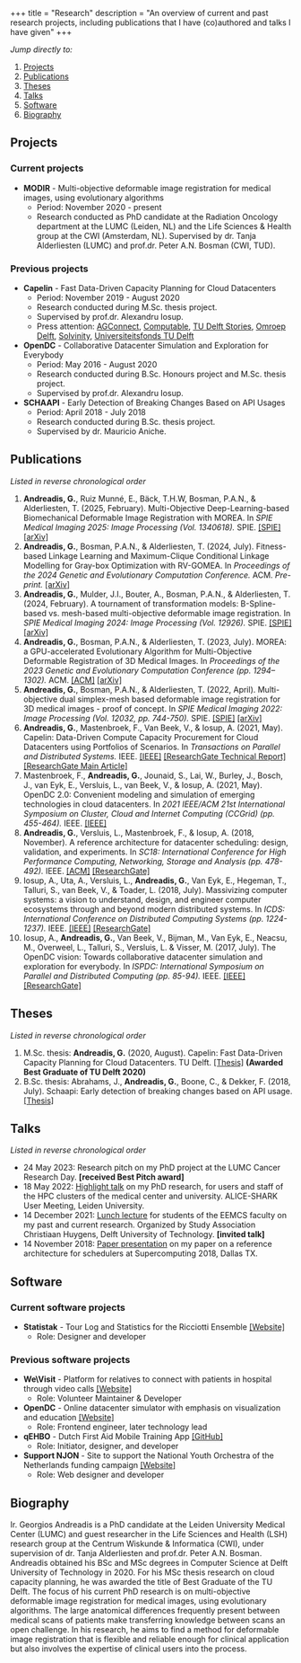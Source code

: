 +++
title = "Research"
description = "An overview of current and past research projects, including publications that I have (co)authored and talks I have given"
+++

_Jump directly to:_

1. [Projects](#projects)
1. [Publications](#publications)
1. [Theses](#theses)
1. [Talks](#talks)
1. [Software](#software)
1. [Biography](#biography)

## Projects

### Current projects
* **MODIR** - Multi-objective deformable image registration for medical images, using evolutionary algorithms 
  * Period: November 2020 - present
  * Research conducted as PhD candidate at the Radiation Oncology department at the LUMC (Leiden, NL) and the Life Sciences & Health group at the CWI (Amsterdam, NL). Supervised by dr. Tanja Alderliesten (LUMC) and prof.dr. Peter A.N. Bosman (CWI, TUD).

### Previous projects
* **Capelin** - Fast Data-Driven Capacity Planning for Cloud Datacenters
  * Period: November 2019 - August 2020
  * Research conducted during M.Sc. thesis project.
  * Supervised by prof.dr. Alexandru Iosup.
  * Press attention: [AGConnect](https://www.agconnect.nl/artikel/student-tu-delft-maakt-capaciteitsplanningtool-voor-kleinere-datacentra), [Computable](https://www.computable.nl/artikel/nieuws/datacenters/7097857/250449/betere-capaciteitsplanning-voor-datacentra.html), [TU Delft Stories](https://www.tudelft.nl/en/stories/articles/firm-ground-for-cloud-datacentre-planning/), [Omroep Delft](https://www.omroepdelft.nl/omroepdelft/nieuws/datacenter-trekt-vaak-te-veel-stroom-maar-tu-delft-creeert-baanbrekende-software), [Solvinity](https://www.agconnect.nl/partner/solvinity/capaciteitsplanning-datacenters-veel-effectiever), [Universiteitsfonds TU Delft](https://www.tudelft.nl/en/2020/universiteitsfonds/georgios-andreadis-tu-delft-best-graduate/)
* **OpenDC** - Collaborative Datacenter Simulation and Exploration for Everybody
  * Period: May 2016 - August 2020
  * Research conducted during B.Sc. Honours project and M.Sc. thesis project. 
  * Supervised by prof.dr. Alexandru Iosup.
* **SCHAAPI** - Early Detection of Breaking Changes Based on API Usages
  * Period: April 2018 - July 2018
  * Research conducted during B.Sc. thesis project.
  * Supervised by dr. Mauricio Aniche.

## Publications
_Listed in reverse chronological order_

1. **Andreadis, G.**, Ruiz Munné, E., Bäck, T.H.W, Bosman, P.A.N., & Alderliesten, T. (2025, February). Multi-Objective Deep-Learning-based Biomechanical Deformable Image Registration with MOREA. In _SPIE Medical Imaging 2025: Image Processing (Vol. 1340618)._ SPIE. [[SPIE]](http://dx.doi.org/10.1117/12.3040777) [[arXiv]](https://arxiv.org/pdf/2501.16525)
1. **Andreadis, G.**, Bosman, P.A.N., & Alderliesten, T. (2024, July). Fitness-based Linkage Learning and Maximum-Clique Conditional Linkage Modelling for Gray-box Optimization with RV-GOMEA. In _Proceedings of the 2024 Genetic and Evolutionary Computation Conference._ ACM. _Pre-print._ [[arXiv]](https://arxiv.org/abs/2402.10757)
1. **Andreadis, G.**, Mulder, J.I., Bouter, A., Bosman, P.A.N., & Alderliesten, T. (2024, February). A tournament of transformation models: B-Spline-based vs. mesh-based multi-objective deformable image registration. In _SPIE Medical Imaging 2024: Image Processing (Vol. 12926)._ SPIE. [[SPIE]](http://dx.doi.org/10.1117/12.2692876) [[arXiv]](https://arxiv.org/pdf/2401.16867)
1. **Andreadis, G.**, Bosman, P.A.N., & Alderliesten, T. (2023, July). MOREA: a GPU-accelerated Evolutionary Algorithm for Multi-Objective Deformable Registration of 3D Medical Images. In _Proceedings of the 2023 Genetic and Evolutionary Computation Conference (pp. 1294–1302)._ ACM. [[ACM]](https://dl.acm.org/doi/10.1145/3583131.3590414) [[arXiv]](https://arxiv.org/abs/2303.04873)
1. **Andreadis, G.**, Bosman, P.A.N., & Alderliesten, T. (2022, April). Multi-objective dual simplex-mesh based deformable image registration for 3D medical images - proof of concept. In _SPIE Medical Imaging 2022: Image Processing (Vol. 12032, pp. 744-750)._ SPIE. [[SPIE]](https://www.spiedigitallibrary.org/conference-proceedings-of-spie/12032/2605498/Multi-objective-dual-simplex-mesh-based-deformable-image-registration-for/10.1117/12.2605498.short) [[arXiv]](https://arxiv.org/abs/2202.11001)
1. **Andreadis, G.**, Mastenbroek, F., Van Beek, V., & Iosup, A. (2021, May). Capelin: Data-Driven Compute Capacity Procurement for Cloud Datacenters using Portfolios of Scenarios. In _Transactions on Parallel and Distributed Systems._ IEEE. [[IEEE]](https://ieeexplore.ieee.org/document/9444213) [[ResearchGate Technical Report]](https://www.researchgate.net/publication/349758822_Capelin_Data-Driven_Capacity_Procurement_for_Cloud_Datacenters_using_Portfolios_of_Scenarios_--_Extended_Technical_Report) [[ResearchGate Main Article]](https://www.researchgate.net/publication/351966601_Capelin_Data-Driven_Compute_Capacity_Procurement_for_Cloud_Datacenters_Using_Portfolios_of_Scenarios)
1. Mastenbroek, F., **Andreadis, G.**, Jounaid, S., Lai, W., Burley, J., Bosch, J., van Eyk, E., Versluis, L., van Beek, V., & Iosup, A. (2021, May). OpenDC 2.0: Convenient modeling and simulation of emerging technologies in cloud datacenters. In _2021 IEEE/ACM 21st International Symposium on Cluster, Cloud and Internet Computing (CCGrid) (pp. 455-464)._ IEEE. [[IEEE]](https://ieeexplore.ieee.org/abstract/document/9499454)
1. **Andreadis, G.**, Versluis, L., Mastenbroek, F., & Iosup, A. (2018, November). A reference architecture for datacenter scheduling: design, validation, and experiments. In _SC18: International Conference for High Performance Computing, Networking, Storage and Analysis (pp. 478-492)._ IEEE. [[ACM]](https://dl.acm.org/citation.cfm?id=3291706) [[ResearchGate]](https://www.researchgate.net/publication/327010925_A_Reference_Architecture_for_Datacenter_Scheduling_Extended_Technical_Report)
1. Iosup, A., Uta, A., Versluis, L., **Andreadis, G.**, Van Eyk, E., Hegeman, T., Talluri, S., van Beek, V., & Toader, L. (2018, July). Massivizing computer systems: a vision to understand, design, and engineer computer ecosystems through and beyond modern distributed systems. In _ICDS: International Conference on Distributed Computing Systems (pp. 1224-1237)._ IEEE. [[IEEE]](https://ieeexplore.ieee.org/document/8416385) [[ResearchGate]](https://www.researchgate.net/publication/326566944_Massivizing_Computer_Systems_A_Vision_to_Understand_Design_and_Engineer_Computer_Ecosystems_Through_and_Beyond_Modern_Distributed_Systems)
1. Iosup, A., **Andreadis, G.**, Van Beek, V., Bijman, M., Van Eyk, E., Neacsu, M., Overweel, L., Talluri, S., Versluis, L. & Visser, M. (2017, July). The OpenDC vision: Towards collaborative datacenter simulation and exploration for everybody. In _ISPDC: International Symposium on Parallel and Distributed Computing (pp. 85-94)._ IEEE. [[IEEE]](https://ieeexplore.ieee.org/document/8121623) [[ResearchGate]](https://www.researchgate.net/publication/321407023_The_OpenDC_Vision_Towards_Collaborative_Datacenter_Simulation_and_Exploration_for_Everybody)

## Theses
_Listed in reverse chronological order_

1. M.Sc. thesis: **Andreadis, G.** (2020, August). Capelin: Fast Data-Driven Capacity Planning for Cloud Datacenters. TU Delft. [[Thesis]](https://repository.tudelft.nl/islandora/object/uuid:d6d50861-86a3-4dd3-a13f-42d84db7af66?collection=education) **(Awarded Best Graduate of TU Delft 2020)**
1. B.Sc. thesis: Abrahams, J., **Andreadis, G.**, Boone, C., & Dekker, F. (2018, July). Schaapi: Early detection of breaking changes based on API usage. [[Thesis]](https://repository.tudelft.nl/islandora/object/uuid%3Acca5e4ea-3d00-4ae3-877a-b302829e7f08?collection=education)

## Talks
_Listed in reverse chronological order_

* 24 May 2023: Research pitch on my PhD project at the LUMC Cancer Research Day. **[received Best Pitch award]**
* 18 May 2022: [Highlight talk](https://wiki.alice.universiteitleiden.nl/index.php?title=ALICE-SHARK_User_Meeting_2022) on my PhD research, for users and staff of the HPC clusters of the medical center and university. ALICE-SHARK User Meeting, Leiden University.
* 14 December 2021: [Lunch lecture](https://ch.tudelft.nl/activities/event/2021/lunch-lecture-computer-science-6/) for students of the EEMCS faculty on my past and current research. Organized by Study Association Christiaan Huygens, Delft University of Technology. **[invited talk]**
* 14 November 2018: [Paper presentation](https://sc18.supercomputing.org/proceedings/tech_paper/tech_paper_pages/pap229.html) on my paper on a reference architecture for schedulers at Supercomputing 2018, Dallas TX.

## Software
### Current software projects

* **Statistak** - Tour Log and Statistics for the Ricciotti Ensemble [[Website]](https://statistak.nl)
  * Role: Designer and developer

### Previous software projects

* **We\Visit** - Platform for relatives to connect with patients in hospital through video calls [[Website]](https://wevisit.hospital/)
  * Role: Volunteer Maintainer & Developer
* **OpenDC** - Online datacenter simulator with emphasis on visualization and education [[Website]](https://opendc.org)
  * Role: Frontend engineer, later technology lead
* **qEHBO** - Dutch First Aid Mobile Training App [[GitHub]](https://github.com/gandreadis/qehbo)
  * Role: Initiator, designer, and developer
* **Support NJON** - Site to support the National Youth Orchestra of the Netherlands funding campaign [[Website]](https://support-njon.nl)
  * Role: Web designer and developer

## Biography

Ir. Georgios Andreadis is a PhD candidate at the Leiden University Medical Center (LUMC) and guest researcher in the Life Sciences and Health (LSH) research group at the Centrum Wiskunde & Informatica (CWI), under supervision of dr. Tanja Alderliesten and prof.dr. Peter A.N. Bosman. Andreadis obtained his BSc and MSc degrees in Computer Science at Delft University of Technology in 2020. For his MSc thesis research on cloud capacity planning, he was awarded the title of Best Graduate of the TU Delft. The focus of his current PhD research is on multi-objective deformable image registration for medical images, using evolutionary algorithms. The large anatomical differences frequently present between medical scans of patients make transferring knowledge between scans an open challenge. In his research, he aims to find a method for deformable image registration that is flexible and reliable enough for clinical application but also involves the expertise of clinical users into the process.

